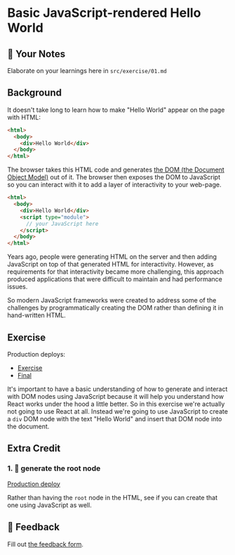 # Basic JavaScript-rendered Hello World

## 📝 Your Notes

Elaborate on your learnings here in `src/exercise/01.md`

## Background

It doesn't take long to learn how to make "Hello World" appear on the page with
HTML:

```html
<html>
  <body>
    <div>Hello World</div>
  </body>
</html>
```

The browser takes this HTML code and generates
[the DOM (the Document Object Model)](https://developer.mozilla.org/en-US/docs/Web/API/Document_Object_Model/Introduction)
out of it. The browser then exposes the DOM to JavaScript so you can interact
with it to add a layer of interactivity to your web-page.

```html
<html>
  <body>
    <div>Hello World</div>
    <script type="module">
      // your JavaScript here
    </script>
  </body>
</html>
```

Years ago, people were generating HTML on the server and then adding JavaScript
on top of that generated HTML for interactivity. However, as requirements for
that interactivity became more challenging, this approach produced applications
that were difficult to maintain and had performance issues.

So modern JavaScript frameworks were created to address some of the challenges
by programmatically creating the DOM rather than defining it in hand-written
HTML.

## Exercise

Production deploys:

- [Exercise](http://react-fundamentals.netlify.app/isolated/exercise/01.html)
- [Final](http://react-fundamentals.netlify.app/isolated/final/01.html)

It's important to have a basic understanding of how to generate and interact
with DOM nodes using JavaScript because it will help you understand how React
works under the hood a little better. So in this exercise we're actually not
going to use React at all. Instead we're going to use JavaScript to create a
`div` DOM node with the text "Hello World" and insert that DOM node into the
document.

## Extra Credit

### 1. 💯 generate the root node

[Production deploy](http://react-fundamentals.netlify.app/isolated/final/01.extra-1.html)

Rather than having the `root` node in the HTML, see if you can create that one
using JavaScript as well.

## 🦉 Feedback

Fill out
[the feedback form](https://ws.kcd.im/?ws=React%20Fundamentals%20%E2%9A%9B&e=01%3A%20Basic%20JavaScript-rendered%20Hello%20World&em=sahil.kapoor98%40outlook.com).
